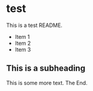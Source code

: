 test
====

This is a test README.

* Item 1
* Item 2
* Item 3

This is a subheading
--------------------

This is some more text. The End.
